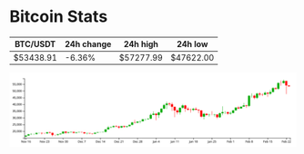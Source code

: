# Bitcoin Stats

BTC/USDT|24h change|24h high|24h low|
|---|---|---|---|
|$53438.91|-6.36%|$57277.99|$47622.00|

<img src="./chart.svg">
